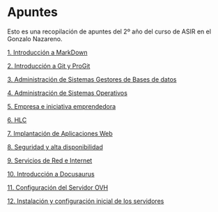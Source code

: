 # Apuntes

Esto es una recopilación de apuntes del 2º año del curso
de ASIR en el Gonzalo Nazareno.

[1. Introducción a MarkDown](./IntroduccionAMarkDown.md)

[2. Introducción a Git y ProGit](./GityProGit.md)

[3. Administración de Sistemas Gestores de Bases de datos](https://github.com/ManuelLoraRoman/ApuntesASIR/tree/master/Administraci%C3%B3n%20de%20Sistemas%20Gestores%20de%20Bases%20de%20Datos)

[4. Administración de Sistemas Operativos](https://github.com/ManuelLoraRoman/ApuntesASIR/tree/master/Administraci%C3%B3n%20de%20Sistemas%20Operativos)

[5. Empresa e iniciativa emprendedora](https://github.com/ManuelLoraRoman/ApuntesASIR/tree/master/Empresa%20e%20iniciativa%20emprendedora)

[6. HLC](https://github.com/ManuelLoraRoman/ApuntesASIR/tree/master/HLC)

[7. Implantación de Aplicaciones Web](https://github.com/ManuelLoraRoman/ApuntesASIR/tree/master/Implantaci%C3%B3n%20de%20Aplicaciones%20Web)

[8. Seguridad y alta disponibilidad](https://github.com/ManuelLoraRoman/ApuntesASIR/tree/master/Seguridad%20y%20alta%20disponibilidad)

[9. Servicios de Red e Internet](https://github.com/ManuelLoraRoman/ApuntesASIR/tree/master/Servicios%20de%20Red%20e%20Internet)

[10. Introducción a Docusaurus](https://github.com/ManuelLoraRoman/ApuntesASIR/tree/master/IntroduccionDocusaurus.md)

[11. Configuración del Servidor OVH](./OVH.md)

[12. Instalación y configuración inicial de los servidores](./confservidores.md)


